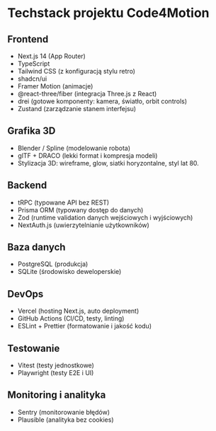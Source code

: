 # Techstack projektu Code4Motion

## Frontend
- Next.js 14 (App Router)
- TypeScript
- Tailwind CSS (z konfiguracją stylu retro)
- shadcn/ui
- Framer Motion (animacje)
- @react-three/fiber (integracja Three.js z React)
- drei (gotowe komponenty: kamera, światło, orbit controls)
- Zustand (zarządzanie stanem interfejsu)

## Grafika 3D
- Blender / Spline (modelowanie robota)
- glTF + DRACO (lekki format i kompresja modeli)
- Stylizacja 3D: wireframe, glow, siatki horyzontalne, styl lat 80.

## Backend
- tRPC (typowane API bez REST)
- Prisma ORM (typowany dostęp do danych)
- Zod (runtime validation danych wejściowych i wyjściowych)
- NextAuth.js (uwierzytelnianie użytkowników)

## Baza danych
- PostgreSQL (produkcja)
- SQLite (środowisko deweloperskie)

## DevOps
- Vercel (hosting Next.js, auto deployment)
- GitHub Actions (CI/CD, testy, linting)
- ESLint + Prettier (formatowanie i jakość kodu)

## Testowanie
- Vitest (testy jednostkowe)
- Playwright (testy E2E i UI)

## Monitoring i analityka
- Sentry (monitorowanie błędów)
- Plausible (analityka bez cookies)

